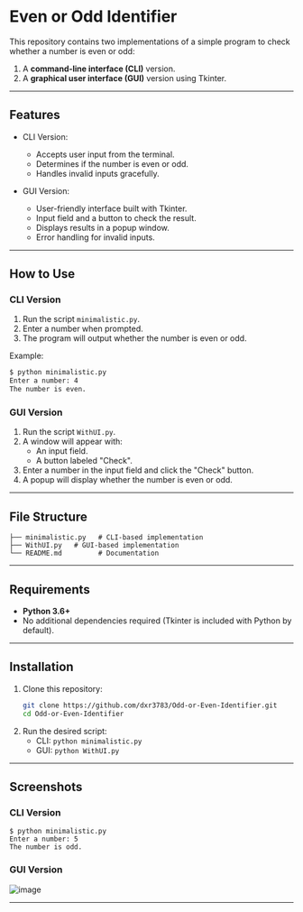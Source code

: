 # Even or Odd Identifier

This repository contains two implementations of a simple program to check whether a number is even or odd:
1. A **command-line interface (CLI)** version.
2. A **graphical user interface (GUI)** version using Tkinter.

---

## Features
- CLI Version:
  - Accepts user input from the terminal.
  - Determines if the number is even or odd.
  - Handles invalid inputs gracefully.
  
- GUI Version:
  - User-friendly interface built with Tkinter.
  - Input field and a button to check the result.
  - Displays results in a popup window.
  - Error handling for invalid inputs.

---

## How to Use

### CLI Version
1. Run the script `minimalistic.py`.
2. Enter a number when prompted.
3. The program will output whether the number is even or odd.

Example:
```bash
$ python minimalistic.py
Enter a number: 4
The number is even.
```

### GUI Version
1. Run the script `WithUI.py`.
2. A window will appear with:
   - An input field.
   - A button labeled "Check".
3. Enter a number in the input field and click the "Check" button.
4. A popup will display whether the number is even or odd.

---

## File Structure
```
├── minimalistic.py   # CLI-based implementation
├── WithUI.py   # GUI-based implementation
└── README.md         # Documentation
```

---

## Requirements
- **Python 3.6+**
- No additional dependencies required (Tkinter is included with Python by default).

---

## Installation
1. Clone this repository:
   ```bash
   git clone https://github.com/dxr3783/Odd-or-Even-Identifier.git
   cd Odd-or-Even-Identifier
   ```
2. Run the desired script:
   - CLI: `python minimalistic.py`
   - GUI: `python WithUI.py`

---

## Screenshots

### CLI Version
```
$ python minimalistic.py
Enter a number: 5
The number is odd.
```

### GUI Version
![image](https://github.com/user-attachments/assets/150fc13e-42ec-487e-8300-2843cc536cdd)



---
